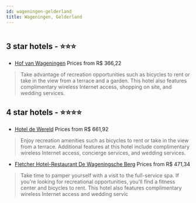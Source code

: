 ```yaml
---
id: wageningen-gelderland
title: Wageningen, Gelderland
---
```


<center><img src="http://cdn.smyrooms.com/cloudcontent/fotos/agregadorHotelero/0000/26283/26283/1.jpg?f=15408292" alt="" /></center>


##  3 star hotels - ⭐️⭐️⭐️

-    [Hof van Wageningen](https://us.hurb.com/hotels/wageningen/hof-van-wageningen-JNP-JP725113?cmp=18055) Prices from R$ 366,22
   > Take advantage of recreation opportunities such as bicycles to rent or take in the view from a terrace and a garden. This hotel also features complimentary wireless Internet access, shopping on site, and wedding services.

##  4 star hotels - ⭐️⭐️⭐️⭐️

-    [Hotel de Wereld](https://us.hurb.com/hotels/wageningen/hotel-de-wereld-JNP-JP853640?cmp=18055) Prices from R$ 661,92
   > Enjoy recreation amenities such as bicycles to rent or take in the view from a terrace. Additional features at this hotel include complimentary wireless Internet access, concierge services, and wedding services.
-    [Fletcher Hotel-Restaurant De Wageningsche Berg](https://us.hurb.com/hotels/wageningen/fletcher-hotel-restaurant-de-wageningsche-berg-JNP-JP140543?cmp=18055) Prices from R$ 471,34
   > Take time to pamper yourself with a visit to the full-service spa. If you're looking for recreational opportunities, you'll find a fitness center and bicycles to rent. This hotel also features complimentary wireless Internet access and wedding servic
